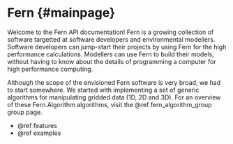 Fern {#mainpage}
====

Welcome to the Fern API documentation! Fern is a growing collection of software targetted at software developers and environmental modellers. Software developers can jump-start their projects by using Fern for the high performance calculations. Modellers can use Fern to build their models, without having to know about the details of programming a computer for high performance computing.

Although the scope of the envisioned Fern software is very broad, we had to start somewhere. We started with implementing a set of generic algorithms for manipulating gridded data (1D, 2D and 3D). For an overview of these Fern.Algorithm algorithms, visit the @ref fern_algorithm_group group page.

- @ref features
- @ref examples
